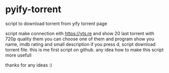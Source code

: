 pyify-torrent
=============

script to download torrent from yify torrent page

script make connection eith https://yts.re and show 20 last torrent with 720p quality
them you can choose one of them and program show you name, imdb rating and small description
if you press d, script download torrent file.
this is me first script on github. any idea how to make this script more usefull

thanks for any ideas :)

